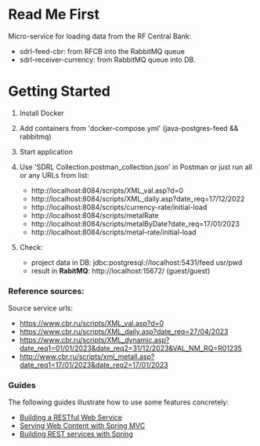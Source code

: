 # Read Me First

Micro-service for loading data from the RF Central Bank:
   - sdrl-feed-cbr: from RFCB into the RabbitMQ queue
   - sdrl-receiver-currency: from RabbitMQ queue into DB.


# Getting Started
1) Install Docker
2) Add containers from 'docker-compose.yml' (java-postgres-feed && rabbitmq)
3) Start application
4) Use 'SDRL Collection.postman_collection.json' in Postman or just run all or any URLs from list: 
    - http://localhost:8084/scripts/XML_val.asp?d=0
    - http://localhost:8084/scripts/XML_daily.asp?date_req=17/12/2022
    - http://localhost:8084/scripts/currency-rate/initial-load
    - http://localhost:8084/scripts/metalRate
    - http://localhost:8084/scripts/metalByDate?date_req=17/01/2023
    - http://localhost:8084/scripts/metal-rate/initial-load

5) Check: 
   - project data in DB: jdbc:postgresql://localhost:5431/feed         usr/pwd
   - result in **RabitMQ**: http://localhost:15672/  (guest/guest) 

### Reference sources: 

Source service urls:
- https://www.cbr.ru/scripts/XML_val.asp?d=0
- https://www.cbr.ru/scripts/XML_daily.asp?date_req=27/04/2023
- https://www.cbr.ru/scripts/XML_dynamic.asp?date_req1=01/01/2023&date_req2=31/12/2023&VAL_NM_RQ=R01235
- http://www.cbr.ru/scripts/xml_metall.asp?date_req1=17/01/2023&date_req2=17/01/2023


### Guides
The following guides illustrate how to use some features concretely:

* [Building a RESTful Web Service](https://spring.io/guides/gs/rest-service/)
* [Serving Web Content with Spring MVC](https://spring.io/guides/gs/serving-web-content/)
* [Building REST services with Spring](https://spring.io/guides/tutorials/rest/)

